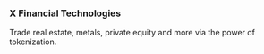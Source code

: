 ### X Financial Technologies

Trade real estate, metals, private equity and more via the power of tokenization. 
